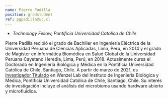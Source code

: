 ```yaml
---
name: Pierre Padilla
position: gradstudent
ref: pgpadilla@uc.cl
---
```


- _Technology Fellow, Pontificia Universidad Catolica de Chile_<br>

Pierre Padilla recibió el grado de Bachiller en Ingeniería Eléctrica de la Universidad Peruana de Ciencias Aplicadas, Lima, Perú, en 2014 y el grado de Magíster en Informática Biomédica en Salud Global de la Universidad Peruana Cayetano Heredia, Lima, Perú, en 2018. Actualmente cursa el Doctorado en Ingeniería Biológica y Médica en la Pontificia Universidad Católica de Chile, Santiago, Chile. A partir de marzo de 2021, es [Investigador Titulado](https://ingenieriabiologicaymedica.uc.cl/en/people/students/77-graduates-students/875-pierre-padilla) en Wenzel Lab del Instituto de Ingeniería Biológica y Médica, Pontificia Universidad Católica de Chile, Santiago, Chile. Su interés de investigación incluye el análisis del microbioma usando hardware abierto y microfluídica.
